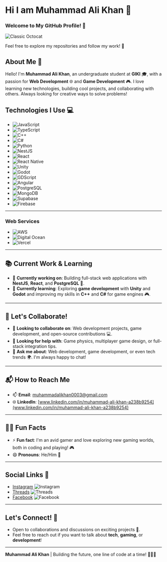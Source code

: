 # Hi I am Muhammad Ali Khan 👋

### Welcome to My GitHub Profile! 🎉

![Classic Octocat](https://github.githubassets.com/images/icons/emoji/octocat.png)

Feel free to explore my repositories and follow my work! 🚀

## About Me 🌟
Hello! I'm **Muhammad Ali Khan**, an undergraduate student at **GIKI** 🎓, with a passion for **Web Development** 🌐 and **Game Development** 🎮. I love learning new technologies, building cool projects, and collaborating with others. Always looking for creative ways to solve problems!

## Technologies I Use 💻

- ![JavaScript](https://img.shields.io/badge/JavaScript-efd81d?style=flat-square&logo=javascript&logoColor=black)  
- ![TypeScript](https://img.shields.io/badge/TypeScript-3178C6?style=flat-square&logo=typescript&logoColor=white)  
- ![C++](https://img.shields.io/badge/C++-00599C?style=flat-square&logo=cplusplus&logoColor=white)  
- ![C#](https://img.shields.io/badge/C%23-239120?style=flat-square&logo=c-sharp&logoColor=white)  
- ![Python](https://img.shields.io/badge/Python-3776AB?style=flat-square&logo=python&logoColor=white)  
- ![NestJS](https://img.shields.io/badge/NestJS-E0234E?style=flat-square&logo=nestjs&logoColor=white)  
- ![React](https://img.shields.io/badge/React-61DAFB?style=flat-square&logo=react&logoColor=black)  
- ![React Native](https://img.shields.io/badge/React_Native-61DAFB?style=flat-square&logo=react&logoColor=black)  
- ![Unity](https://img.shields.io/badge/Unity-000000?style=flat-square&logo=unity&logoColor=white)  
- ![Godot](https://img.shields.io/badge/Godot-358BFF?style=flat-square&logo=godot-engine&logoColor=white)  
- ![GDScript](https://img.shields.io/badge/GDScript-355D4B?style=flat-square&logo=godot&logoColor=white)  
- ![Angular](https://img.shields.io/badge/Angular-DD0031?style=flat-square&logo=angular&logoColor=white)  
- ![PostgreSQL](https://img.shields.io/badge/PostgreSQL-336791?style=flat-square&logo=postgresql&logoColor=white)  
- ![MongoDB](https://img.shields.io/badge/MongoDB-47A248?style=flat-square&logo=mongodb&logoColor=white)  
- ![Supabase](https://img.shields.io/badge/Supabase-3ECF8E?style=flat-square&logo=supabase&logoColor=white)  
- ![Firebase](https://img.shields.io/badge/Firebase-FFCA28?style=flat-square&logo=firebase&logoColor=black)  
---

### Web Services
- ![AWS](https://img.shields.io/badge/AWS-232F3E?style=flat-square&logo=amazon-aws&logoColor=white)  
- ![Digital Ocean](https://img.shields.io/badge/Digital_Ocean-0080FF?style=flat-square&logo=digitalocean&logoColor=white)  
- ![Vercel](https://img.shields.io/badge/Vercel-000000?style=flat-square&logo=vercel&logoColor=white)

---

## 📚 Current Work & Learning

- 🔭 **Currently working on**: Building full-stack web applications with **NestJS**, **React**, and **PostgreSQL** 🚀.
- 🌱 **Currently learning**: Exploring **game development** with **Unity** and **Godot** and improving my skills in **C++** and **C#** for game engines 🎮.
  
---

## 🤝 Let's Collaborate!

- 👯 **Looking to collaborate on**: Web development projects, game development, and open-source contributions 💻.
- 🤔 **Looking for help with**: Game physics, multiplayer game design, or full-stack integration tips.
- 💬 **Ask me about**: Web development, game development, or even tech trends 🌍. I'm always happy to chat!
  
---

## 📬 How to Reach Me

- 📫 **Email**: [muhammadalikhan0003@gmail.com](mailto:muhammadalikhan0003@gmail.com)
- 🌐 **LinkedIn**: [www.linkedin.com/in/muhammad-ali-khan-a238b9254](www.linkedin.com/in/muhammad-ali-khan-a238b9254)
  
---

## 🧑‍💻 Fun Facts

- ⚡ **Fun fact**: I'm an avid gamer and love exploring new gaming worlds, both in coding and playing! 🎮
- 😄 **Pronouns**: He/Him 👦
  
---

## Social Links 📲

- [Instagram](https://www.instagram.com/muhammad_ali_khan_009/) ![Instagram](https://img.shields.io/badge/Instagram-E4405F?style=flat-square&logo=instagram&logoColor=white)
- [Threads](https://www.threads.net/@muhammad_ali_khan_009) ![Threads](https://img.shields.io/badge/Threads-262626?style=flat-square&logo=threads&logoColor=white)
- [Facebook](https://www.facebook.com/profile.php?id=100094497068000) ![Facebook](https://img.shields.io/badge/Facebook-1877F2?style=flat-square&logo=facebook&logoColor=white)

---

## Let's Connect! 🤝
- Open to collaborations and discussions on exciting projects 🌱. 
- Feel free to reach out if you want to talk about **tech**, **gaming**, or **development**!

---

**Muhammad Ali Khan** | Building the future, one line of code at a time! 👨‍💻✨

